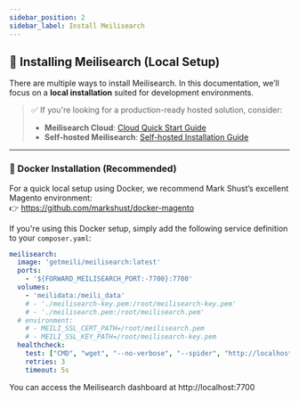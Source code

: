 ```yaml
---
sidebar_position: 2
sidebar_label: Install Meilisearch
---
```


## 🚀 Installing Meilisearch (Local Setup)

There are multiple ways to install Meilisearch. In this documentation, we’ll focus on a **local installation** suited for development environments.

> ✅ If you're looking for a production-ready hosted solution, consider:
> - **Meilisearch Cloud**: [Cloud Quick Start Guide](https://www.meilisearch.com/docs/learn/getting_started/cloud_quick_start)
> - **Self-hosted Meilisearch**: [Self-hosted Installation Guide](https://www.meilisearch.com/docs/learn/self_hosted/getting_started_with_self_hosted_meilisearch)

---

### 🐳 Docker Installation (Recommended)

For a quick local setup using Docker, we recommend Mark Shust’s excellent Magento environment:  
👉 https://github.com/markshust/docker-magento

If you're using this Docker setup, simply add the following service definition to your `composer.yaml`:

```yaml
meilisearch:
  image: 'getmeili/meilisearch:latest'
  ports:
    - '${FORWARD_MEILISEARCH_PORT:-7700}:7700'
  volumes:
    - 'meilidata:/meili_data'
    # - './meilisearch-key.pem:/root/meilisearch-key.pem'
    # - './meilisearch.pem:/root/meilisearch.pem'
  # environment:
    # - MEILI_SSL_CERT_PATH=/root/meilisearch.pem
    # - MEILI_SSL_KEY_PATH=/root/meilisearch-key.pem
  healthcheck:
    test: ["CMD", "wget", "--no-verbose", "--spider", "http://localhost:7700/health"]
    retries: 3
    timeout: 5s
```

You can access the Meilisearch dashboard at http://localhost:7700